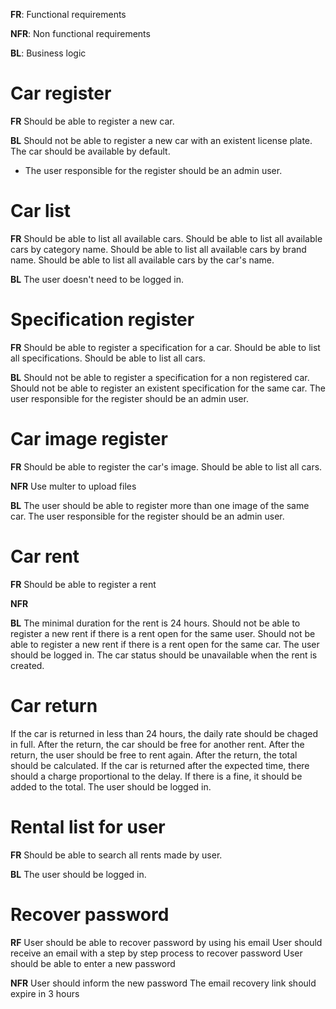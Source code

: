 **FR**: Functional requirements

**NFR**: Non functional requirements

**BL**: Business logic

# Car register

**FR**
Should be able to register a new car.

**BL**
Should not be able to register a new car with an existent license plate.
The car should be available by default.

- The user responsible for the register should be an admin user.

# Car list

**FR**
Should be able to list all available cars.
Should be able to list all available cars by category name.
Should be able to list all available cars by brand name.
Should be able to list all available cars by the car's name.

**BL**
The user doesn't need to be logged in.

# Specification register

**FR**
Should be able to register a specification for a car.
Should be able to list all specifications.
Should be able to list all cars.

**BL**
Should not be able to register a specification for a non registered car.
Should not be able to register an existent specification for the same car.
The user responsible for the register should be an admin user.

# Car image register

**FR**
Should be able to register the car's image.
Should be able to list all cars.

**NFR**
Use multer to upload files

**BL**
The user should be able to register more than one image of the same car.
The user responsible for the register should be an admin user.

# Car rent

**FR**
Should be able to register a rent

**NFR**

**BL**
The minimal duration for the rent is 24 hours.
Should not be able to register a new rent if there is a rent open for the same user.
Should not be able to register a new rent if there is a rent open for the same car.
The user should be logged in.
The car status should be unavailable when the rent is created.

# Car return

If the car is returned in less than 24 hours, the daily rate should be chaged in full.
After the return, the car should be free for another rent.
After the return, the user should be free to rent again.
After the return, the total should be calculated.
If the car is returned after the expected time, there should a charge proportional to the delay.
If there is a fine, it should be added to the total.
The user should be logged in.

# Rental list for user

**FR**
Should be able to search all rents made by user.

**BL**
The user should be logged in.

# Recover password

**RF**
User should be able to recover password by using his email
User should receive an email with a step by step process to recover password
User should be able to enter a new password

**NFR**
User should inform the new password
The email recovery link should expire in 3 hours
